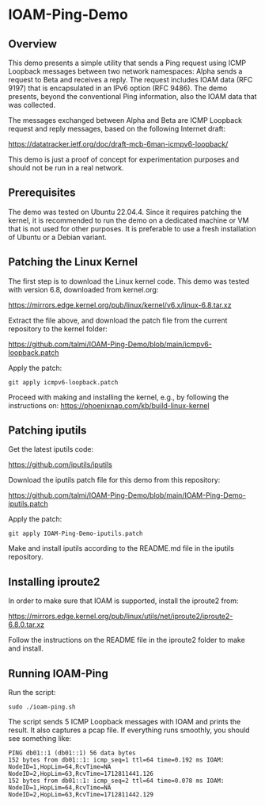 # IOAM-Ping-Demo

## Overview
This demo presents a simple utility that sends a Ping request using ICMP Loopback messages between two network namespaces: Alpha sends a request to Beta and receives a reply. The request includes IOAM data (RFC 9197) that is encapsulated in an IPv6 option (RFC 9486). The demo presents, beyond the conventional Ping information, also the IOAM data that was collected.

The messages exchanged between Alpha and Beta are ICMP Loopback request and reply messages, based on the following Internet draft:

https://datatracker.ietf.org/doc/draft-mcb-6man-icmpv6-loopback/

This demo is just a proof of concept for experimentation purposes and should not be run in a real network.

## Prerequisites
The demo was tested on Ubuntu 22.04.4. Since it requires patching the kernel, it is recommended to run the demo on a dedicated machine or VM that is not used for other purposes. It is preferable to use a fresh installation of Ubuntu or a Debian variant.

## Patching the Linux Kernel
The first step is to download the Linux kernel code. This demo was tested with version 6.8, downloaded from kernel.org:

https://mirrors.edge.kernel.org/pub/linux/kernel/v6.x/linux-6.8.tar.xz

Extract the file above, and download the patch file from the current repository to the kernel folder:

https://github.com/talmi/IOAM-Ping-Demo/blob/main/icmpv6-loopback.patch

Apply the patch:
```
git apply icmpv6-loopback.patch 
```

Proceed with making and installing the kernel, e.g., by following the instructions on:
https://phoenixnap.com/kb/build-linux-kernel
 

## Patching iputils

Get the latest iputils code:

https://github.com/iputils/iputils

Download the iputils patch file for this demo from this repository: 

https://github.com/talmi/IOAM-Ping-Demo/blob/main/IOAM-Ping-Demo-iputils.patch

Apply the patch:

```
git apply IOAM-Ping-Demo-iputils.patch
```

Make and install iputils according to the README.md file in the iputils repository.

## Installing iproute2
In order to make sure that IOAM is supported, install the iproute2 from:

https://mirrors.edge.kernel.org/pub/linux/utils/net/iproute2/iproute2-6.8.0.tar.xz

Follow the instructions on the README file in the iproute2 folder to make and install.

## Running IOAM-Ping
Run the script:

```
sudo ./ioam-ping.sh
```

The script sends 5 ICMP Loopback messages with IOAM and prints the result. It also captures a pcap file.
If everything runs smoothly, you should see something like:

```
PING db01::1 (db01::1) 56 data bytes
152 bytes from db01::1: icmp_seq=1 ttl=64 time=0.192 ms IOAM: NodeID=1,HopLim=64,RcvTime=NA NodeID=2,HopLim=63,RcvTime=1712811441.126
152 bytes from db01::1: icmp_seq=2 ttl=64 time=0.078 ms IOAM: NodeID=1,HopLim=64,RcvTime=NA NodeID=2,HopLim=63,RcvTime=1712811442.129
```


